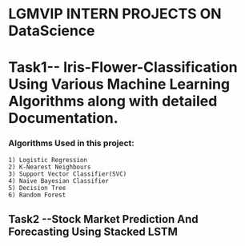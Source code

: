 # LGMVIP INTERN PROJECTS ON DataScience

# Task1-- Iris-Flower-Classification Using Various Machine Learning Algorithms along with detailed Documentation.
### Algorithms Used in this project:

    1) Logistic Regression   
    2) K-Nearest Neighbours   
    3) Support Vector Classifier(SVC)    
    4) Naive Bayesian Classifier    
    5) Decision Tree  
    6) Random Forest


## Task2 --Stock Market Prediction And Forecasting Using Stacked LSTM
